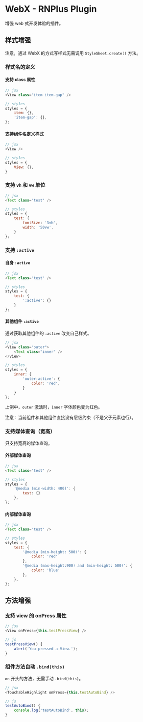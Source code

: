 # WebX - RNPlus Plugin

增强 web 式开发体验的插件。

## 样式增强

注意，通过 WebX 的方式写样式无需调用 `StyleSheet.create()` 方法。

### 样式名的定义

#### 支持 class 属性

```js
// jsx
<View class="item item-gap" />

// styles
styles = {
    item: {},
    'item-gap': {},
};
```

#### 支持组件名定义样式

```js
// jsx
<View />

// styles
styles = {
    View: {},
}
```

### 支持 `vh` 和 `vw` 单位

```js
// jsx
<Text class="test" />

// styles
styles = {
    test: {
        fontSize: '3vh',
        width: '50vw',
    }
};
```

### 支持 `:active`

#### 自身 `:active`

```js
// jsx
<Text class="test" />

// styles
styles = {
    test: {
        ':active': {}
    }
};
```

#### 其他组件 `:active`

通过获取其他组件的 `:active` 改变自己样式。

```js
// jsx
<View class="outer">
    <Text class="inner" />
</View>

// styles
styles = {
    inner: {
        'outer:active': {
            color: 'red',
        }
    }
};
```

上例中，`outer` 激活时，`inner` 字体颜色变为红色。

注意：当前组件和其他组件直接没有层级约束（不是父子元素也行）。

### 支持媒体查询（宽高）

只支持宽高的媒体查询。

#### 外部媒体查询

```js
// jsx
<Text class="test" />

// styles
styles = {
    '@media (min-width: 400)': {
        test: {}
    },
};
```

#### 内部媒体查询

```js
// jsx
<Text class="test" />

// styles
styles = {
    test: {
        '@media (min-height: 500)': {
            color: 'red'
        },
        '@media (max-height:900) and (min-height: 500)': {
            color: 'blue'
        },
    },
};
```

## 方法增强

### 支持 view 的 onPress 属性

```js
// jsx
<View onPress={this.testPressView} />

// js
testPressView() {
    alert('You pressed a View.');
}
```

### 组件方法自动 `.bind(this)`

`on` 开头的方法，无需手动 `.bind(this)`。

```js
// jsx
<TouchableHighlight onPress={this.testAutoBind} />

// js
testAutoBind() {
    console.log('testAutoBind', this);
}
```
